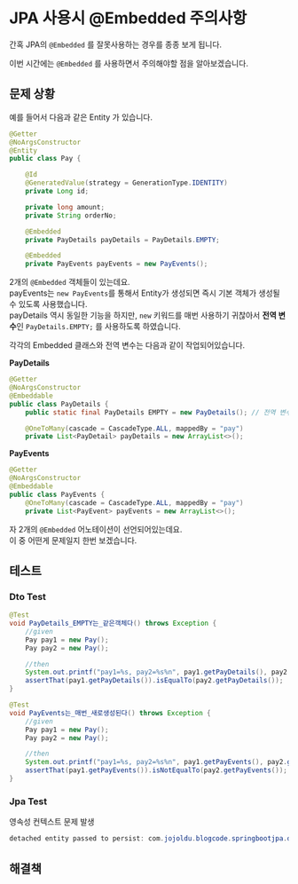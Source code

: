 # JPA 사용시 @Embedded 주의사항

간혹 JPA의 `@Embedded` 를 잘못사용하는 경우를 종종 보게 됩니다.  
  
이번 시간에는 `@Embedded` 를 사용하면서 주의해야할 점을 알아보겠습니다.

## 문제 상황

예를 들어서 다음과 같은 Entity 가 있습니다.

```java
@Getter
@NoArgsConstructor
@Entity
public class Pay {

    @Id
    @GeneratedValue(strategy = GenerationType.IDENTITY)
    private Long id;

    private long amount;
    private String orderNo;

    @Embedded
    private PayDetails payDetails = PayDetails.EMPTY;

    @Embedded
    private PayEvents payEvents = new PayEvents();
```

2개의 `@Embedded` 객체들이 있는데요.  
payEvents는 `new PayEvents`를 통해서 Entity가 생성되면 즉시 기본 객체가 생성될 수 있도록 사용했습니다.  
payDetails 역시 동일한 기능을 하지만, `new` 키워드를 매번 사용하기 귀찮아서 **전역 변수**인 `PayDetails.EMPTY;` 를 사용하도록 하였습니다.  
  
각각의 Embedded 클래스와 전역 변수는 다음과 같이 작업되어있습니다.  
  
**PayDetails**

```java
@Getter
@NoArgsConstructor
@Embeddable
public class PayDetails {
    public static final PayDetails EMPTY = new PayDetails(); // 전역 변수

    @OneToMany(cascade = CascadeType.ALL, mappedBy = "pay")
    private List<PayDetail> payDetails = new ArrayList<>();
```

**PayEvents**

```java
@Getter
@NoArgsConstructor
@Embeddable
public class PayEvents {
    @OneToMany(cascade = CascadeType.ALL, mappedBy = "pay")
    private List<PayEvent> payEvents = new ArrayList<>();
```

자 2개의 `@Embedded` 어노테이션이 선언되어있는데요.  
이 중 어떤게 문제일지 한번 보겠습니다.

## 테스트

### Dto Test

```java
@Test
void PayDetails_EMPTY는_같은객체다() throws Exception {
    //given
    Pay pay1 = new Pay();
    Pay pay2 = new Pay();

    //then
    System.out.printf("pay1=%s, pay2=%s%n", pay1.getPayDetails(), pay2.getPayDetails());
    assertThat(pay1.getPayDetails()).isEqualTo(pay2.getPayDetails());
}
```

```java
@Test
void PayEvents는_매번_새로생성된다() throws Exception {
    //given
    Pay pay1 = new Pay();
    Pay pay2 = new Pay();

    //then
    System.out.printf("pay1=%s, pay2=%s%n", pay1.getPayEvents(), pay2.getPayEvents());
    assertThat(pay1.getPayEvents()).isNotEqualTo(pay2.getPayEvents());
}
```

### Jpa Test

영속성 컨텍스트 문제 발생

```java
detached entity passed to persist: com.jojoldu.blogcode.springbootjpa.domain.pay.PayDetail
```
## 해결책

